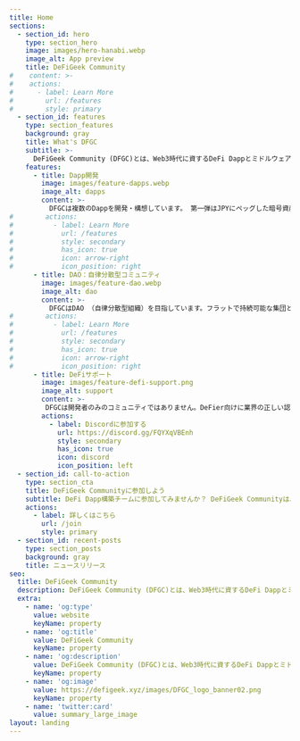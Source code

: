 ```yaml
---
title: Home
sections:
  - section_id: hero
    type: section_hero
    image: images/hero-hanabi.webp
    image_alt: App preview
    title: DeFiGeek Community
#    content: >-
#    actions:
#      - label: Learn More
#        url: /features
#        style: primary
  - section_id: features
    type: section_features
    background: gray
    title: What's DFGC
    subtitle: >-
      DeFiGeek Community (DFGC)とは、Web3時代に資するDeFi Dappとミドルウェアを開発するオープンコミュニティです。
    features:
      - title: Dapp開発
        image: images/feature-dapps.webp
        image_alt: dapps
        content: >-
          DFGCは複数のDappを開発・構想しています。 第一弾はJPYにペッグした暗号資産担保型ステーブルコイン生成Dappの Yamato Protocol です。
#        actions:
#          - label: Learn More
#            url: /features
#            style: secondary
#            has_icon: true
#            icon: arrow-right
#            icon_position: right
      - title: DAO：自律分散型コミュニティ
        image: images/feature-dao.webp
        image_alt: dao
        content: >-
          DFGCはDAO （自律分散型組織）を目指しています。フラットで持続可能な集団となるべく、役割分担とその流動性を高め、権限の排除に努めており、各メンバーの主体性とリーダーシップを歓迎しています。例えば、コミュニティの合意形成の確認として投票を日頃から行っています。
#        actions:
#          - label: Learn More
#            url: /features
#            style: secondary
#            has_icon: true
#            icon: arrow-right
#            icon_position: right
      - title: DeFiサポート
        image: images/feature-defi-support.png
        image_alt: support
        content: >-
         DFGCは開発者のみのコミュニティではありません。DeFier向けに業界の正しい認識の共有をする集会所のように育っていきたく、これらに関心があるメンバーも歓迎しています。
        actions:
          - label: Discordに参加する
            url: https://discord.gg/FQYXqVBEnh
            style: secondary
            has_icon: true
            icon: discord
            icon_position: left
  - section_id: call-to-action
    type: section_cta
    title: DeFiGeek Communityに参加しよう
    subtitle: DeFi Dapp構築チームに参加してみませんか？ DeFiGeek Communityは、DeFiとDappに興味のあるエンジニアを求めています。
    actions:
      - label: 詳しくはこちら
        url: /join
        style: primary
  - section_id: recent-posts
    type: section_posts
    background: gray
    title: ニュースリリース
seo:
  title: DeFiGeek Community
  description: DeFiGeek Community (DFGC)とは、Web3時代に資するDeFi Dappとミドルウェアを開発するオープンコミュニティです。
  extra:
    - name: 'og:type'
      value: website
      keyName: property
    - name: 'og:title'
      value: DeFiGeek Community
      keyName: property
    - name: 'og:description'
      value: DeFiGeek Community (DFGC)とは、Web3時代に資するDeFi Dappとミドルウェアを開発するオープンコミュニティです。
      keyName: property
    - name: 'og:image'
      value: https://defigeek.xyz/images/DFGC_logo_banner02.png
      keyName: property
    - name: 'twitter:card'
      value: summary_large_image
layout: landing
---
```

